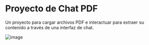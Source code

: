 # Proyecto de Chat PDF
Un proyecto para cargar archivos PDF e interactuar para extraer su contenido a través de una interfaz de chat.

![image](https://github.com/TathataHY/chat-with-pdf/assets/86846618/2cf39796-c110-4ab0-acf2-797984d1ee89)
